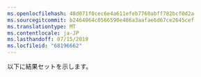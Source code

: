 ```yaml
---
ms.openlocfilehash: 48d071f0cec6e4a611efeb7760abff782bcf0d2a
ms.sourcegitcommit: b2464064c0566590e486a3aafae6d67ce2645cef
ms.translationtype: MT
ms.contentlocale: ja-JP
ms.lasthandoff: 07/15/2019
ms.locfileid: "68196662"
---
```

以下に結果セットを示します。
